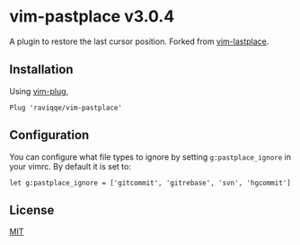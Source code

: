 # vim-pastplace v3.0.4

A plugin to restore the last cursor position.
Forked from [vim-lastplace](https://github.com/dietsche/vim-lastplace).


## Installation

Using [vim-plug](https://github.com/junegunn/vim-plug),

```
Plug 'raviqqe/vim-pastplace'
```


## Configuration

You can configure what file types to ignore by setting
`g:pastplace_ignore` in your vimrc. By default it is set to:

```
let g:pastplace_ignore = ['gitcommit', 'gitrebase', 'svn', 'hgcommit']
```


## License

[MIT](./LICENSE)
